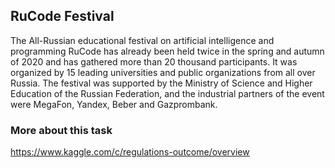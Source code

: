 ## RuCode Festival

The All-Russian educational festival on artificial intelligence and programming RuCode has already been held twice in the spring and autumn of 2020 and has gathered more than 20 thousand participants. It was organized by 15 leading universities and public organizations from all over Russia. The festival was supported by the Ministry of Science and Higher Education of the Russian Federation, and the industrial partners of the event were MegaFon, Yandex, Beber and Gazprombank.

### More about this task

https://www.kaggle.com/c/regulations-outcome/overview
